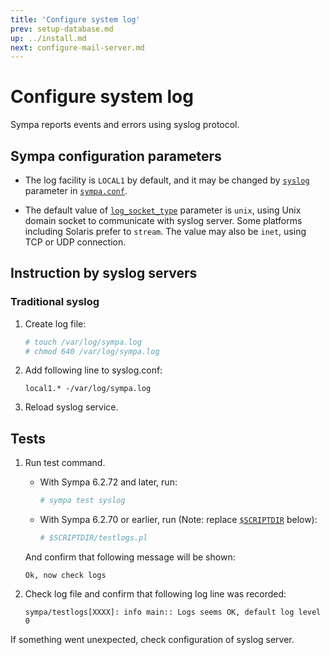 ```yaml
---
title: 'Configure system log'
prev: setup-database.md
up: ../install.md
next: configure-mail-server.md
---
```


Configure system log
====================

Sympa reports events and errors using syslog protocol.

Sympa configuration parameters
------------------------------

  * The log facility is ``LOCAL1`` by default, and it may be changed by
    [``syslog``](/gpldoc/man/sympa_config.5.html#syslog) parameter in
    [``sympa.conf``](../layout.md#config).

  * The default value of
    [``log_socket_type``](/gpldoc/man/sympa_config.5.html#log_socket_type) parameter
    is ``unix``, using Unix domain socket to communicate with syslog
    server.  Some platforms including Solaris prefer to ``stream``.  The value
    may also be ``inet``, using TCP or UDP connection.

Instruction by syslog servers
-----------------------------

### Traditional syslog

  1. Create log file:
     ```bash
     # touch /var/log/sympa.log
     # chmod 640 /var/log/sympa.log
     ```

  2. Add following line to syslog.conf:
     ```
     local1.* -/var/log/sympa.log
     ```

  3. Reload syslog service.

Tests
-----

  1. Run test command.

       * With Sympa 6.2.72 and later, run:
         ``` bash
         # sympa test syslog
         ```
       * With Sympa 6.2.70 or earlier, run (Note: replace
         [``$SCRIPTDIR``](../layout.md#scriptdir) below):
         ```bash
         # $SCRIPTDIR/testlogs.pl
         ```

     And confirm that following message will be shown:
     ```
     Ok, now check logs
     ```

  2. Check log file and confirm that following log line was recorded:
     ```
     sympa/testlogs[XXXX]: info main:: Logs seems OK, default log level 0
     ```

If something went unexpected, check configuration of syslog server.

